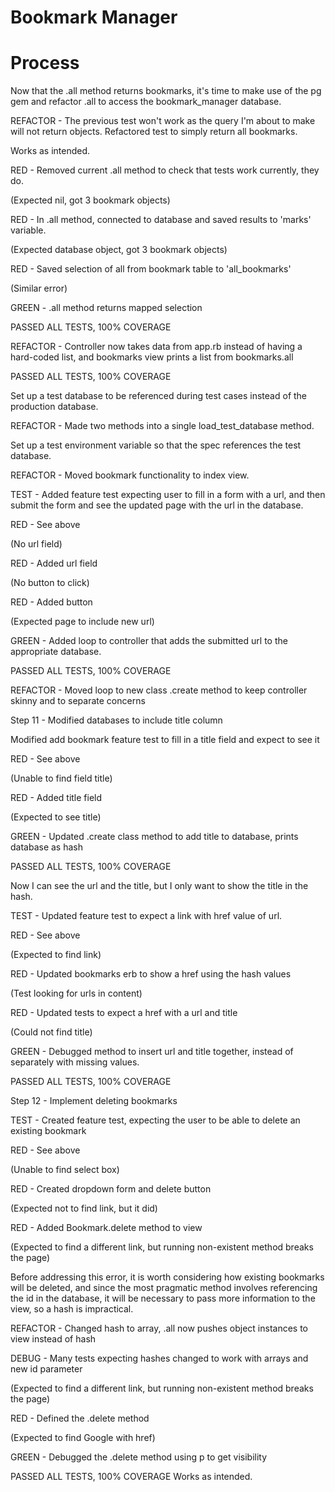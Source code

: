 # Bookmark Manager


# Process


Now that the .all method returns bookmarks, it's time to make use of the pg gem and refactor .all to access the bookmark_manager database.

REFACTOR - The previous test won't work as the query I'm about to make will not return objects. Refactored test to simply return all bookmarks.

Works as intended.

RED - Removed current .all method to check that tests work currently, they do.

(Expected nil, got 3 bookmark objects)

RED - In .all method, connected to database and saved results to 'marks' variable.

(Expected database object, got 3 bookmark objects)

RED - Saved selection of all from bookmark table to 'all_bookmarks'

(Similar error)

GREEN - .all method returns mapped selection

PASSED ALL TESTS, 100% COVERAGE


REFACTOR - Controller now takes data from app.rb instead of having a hard-coded list, and bookmarks view prints a list from bookmarks.all

PASSED ALL TESTS, 100% COVERAGE


Set up a test database to be referenced during test cases instead of the production database.

REFACTOR - Made two methods into a single load_test_database method.

Set up a test environment variable so that the spec references the test database.

REFACTOR - Moved bookmark functionality to index view.

TEST - Added feature test expecting user to fill in a form with a url, and then submit the form and see the updated page with the url in the database.

RED - See above

(No url field)

RED - Added url field

(No button to click)

RED - Added button

(Expected page to include new url)

GREEN - Added loop to controller that adds the submitted url to the appropriate database.

PASSED ALL TESTS, 100% COVERAGE

REFACTOR - Moved loop to new class .create method to keep controller skinny and to separate concerns


Step 11 - Modified databases to include title column

Modified add bookmark feature test to fill in a title field and expect to see it

RED - See above

(Unable to find field title)

RED - Added title field

(Expected to see title)

GREEN - Updated .create class method to add title to database, prints database as hash

PASSED ALL TESTS, 100% COVERAGE


Now I can see the url and the title, but I only want to show the title in the hash.

TEST - Updated feature test to expect a link with href value of url.

RED - See above

(Expected to find link)

RED - Updated bookmarks erb to show a href using the hash values

(Test looking for urls in content)

RED - Updated tests to expect a href with a url and title

(Could not find title)

GREEN - Debugged method to insert url and title together, instead of separately with missing values.

PASSED ALL TESTS, 100% COVERAGE


Step 12 - Implement deleting bookmarks

TEST - Created feature test, expecting the user to be able to delete an existing bookmark

RED - See above

(Unable to find select box)

RED - Created dropdown form and delete button

(Expected not to find link, but it did)

RED - Added Bookmark.delete method to view

(Expected to find a different link, but running non-existent method breaks the page)


Before addressing this error, it is worth considering how existing bookmarks will be deleted, and since the most pragmatic method involves referencing the id in the database, it will be necessary to pass more information to the view, so a hash is impractical.

REFACTOR - Changed hash to array, .all now pushes object instances to view instead of hash

DEBUG - Many tests expecting hashes changed to work with arrays and new id parameter

(Expected to find a different link, but running non-existent method breaks the page)

RED - Defined the .delete method

(Expected to find Google with href)

GREEN - Debugged the .delete method using p to get visibility

PASSED ALL TESTS, 100% COVERAGE
Works as intended.
